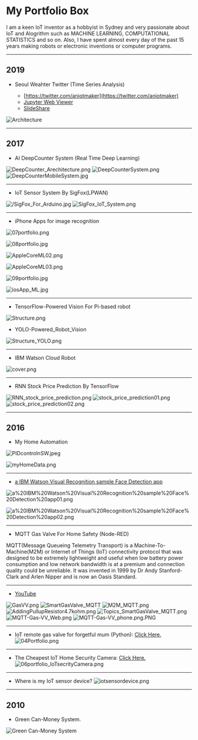 # My Portfolio Box

I am a keen IoT inventor as a hobbyist in Sydney and very passionate about IoT and Alogrithm such as MACHINE LEARNING, COMPUTATIONAL STATISTICS and so on. Also, I have spent almost every day of the past 15 years making robots or electronic inventions or computer programs. 

***

## 2019

* Seoul Weahter Twitter (Time Series Analysis)

  * [https://twitter.com/aniotmaker](https://twitter.com/aniotmaker)
  * [Jupyter Web Viewer](https://nbviewer.jupyter.org/github/leehaesung/seoul_weather_twitter_Analysis/blob/master/01_files/SeoulWeather_pm2p5c_csv.ipynb)
  * [SlideShare](https://www.slideshare.net/StephenHaesungLee/aws-iot-aws-greengrass-for-time-series-analysis-english-ver)
  

![Architecture](https://raw.githubusercontent.com/leehaesung/seoul_weather_twitter_Analysis/master/01_files/SeoulWeatherArchitecture.png)

***

## 2017

* AI DeepCounter System (Real Time Deep Learning)

![DeepCounter_Arechitecture.png](https://github.com/leehaesung/01-PortfolioBox/blob/master/01_ImageBox/DeepCounter_Arechitecture.png)
![DeepCounterSystem.png](https://github.com/leehaesung/01-PortfolioBox/blob/master/01_ImageBox/DeepCounterSystem.png)
![DeepCounterMobileSystem.jpg](https://github.com/leehaesung/01-PortfolioBox/blob/master/01_ImageBox/DeepCounterMobileSystem.jpg)

***

* IoT Sensor System By SigFox(LPWAN)

![/SigFox_For_Arduino.jpg](https://github.com/leehaesung/01-PortfolioBox/blob/master/01_ImageBox/SigFox_For_Arduino.jpg)
![SigFox_IoT_System.png](https://github.com/leehaesung/01-PortfolioBox/blob/master/01_ImageBox/SigFox_IoT_System.png)

***

* iPhone Apps for image recognition

![07portfolio.png](https://github.com/leehaesung/01-PortfolioBox/blob/master/01_ImageBox/07portfolio.png)

![08portfolio.jpg](https://github.com/leehaesung/01-PortfolioBox/blob/master/01_ImageBox/08portfolio.jpg)

![AppleCoreML02.png](https://github.com/leehaesung/01-PortfolioBox/blob/master/01_ImageBox/AppleCoreML02.png)

![AppleCoreML03.png](https://github.com/leehaesung/01-PortfolioBox/blob/master/01_ImageBox/AppleCoreML03.png)

![09portfolio.jpg](https://github.com/leehaesung/01-PortfolioBox/blob/master/01_ImageBox/09portfolio.jpg)

![iosApp_ML.jpg](https://github.com/leehaesung/01-PortfolioBox/blob/master/01_ImageBox/iosApp_ML.jpg)

***

* TensorFlow-Powered Vision For Pi-based robot

![Structure.png](https://github.com/leehaesung/TensorFlow-Powered_Robot_Vision/blob/master/ImageFiles/Structure.png)

* YOLO-Powered_Robot_Vision

![Structure_YOLO.png](https://github.com/leehaesung/YOLO-Powered_Robot_Vision/blob/master/ImageFiles/Structure_YOLO.png)

***

* IBM Watson Cloud Robot

![cover.png](https://github.com/leehaesung/01-PortfolioBox/blob/master/01_ImageBox/cover.png)

***

* RNN Stock Price Prediction By TensorFlow

![RNN_stock_price_prediction.png](https://github.com/leehaesung/01-PortfolioBox/blob/master/01_ImageBox/RNN_stock_price_prediction.png)
![stock_price_prediction01.png](https://github.com/leehaesung/01-PortfolioBox/blob/master/01_ImageBox/stock_price_prediction01.png)
![stock_price_prediction02.png](https://github.com/leehaesung/01-PortfolioBox/blob/master/01_ImageBox/stock_price_prediction02.png)

***

## 2016 

* My Home Automation

![PIDcontrolnSW.jpeg](https://github.com/leehaesung/01-PortfolioBox/blob/master/01_ImageBox/PIDcontrolnSW.jpeg)

![myHomeData.png](https://github.com/leehaesung/01-PortfolioBox/blob/master/01_ImageBox/myHomeData.png)

***

* [a IBM Watson Visual Recognition sample Face Detection app](http://leehaesung.eu-gb.mybluemix.net/people)

![a%20IBM%20Watson%20Visual%20Recognition%20sample%20Face%20Detection%20app01.png](https://github.com/leehaesung/01-PortfolioBox/blob/master/01_ImageBox/a%20IBM%20Watson%20Visual%20Recognition%20sample%20Face%20Detection%20app01.png)

![a%20IBM%20Watson%20Visual%20Recognition%20sample%20Face%20Detection%20app02.png](https://github.com/leehaesung/01-PortfolioBox/blob/master/01_ImageBox/a%20IBM%20Watson%20Visual%20Recognition%20sample%20Face%20Detection%20app02.png)

***

* MQTT Gas Valve For Home Safety (Node-RED)

MQTT(Message Queueing Telemetry Transport) is a Machine-To-Machine(M2M) or Internet of Things (IoT) connectivity protocol that was designed to be extremely lightweight and useful when low battery power consumption and low network bandwidth is at a premium and connection quality could be unreliable. It was invented in 1999 by Dr Andy Stanford-Clark and Arlen Nipper and is now an Oasis Standard.

***

* [YouTube](https://www.youtube.com/watch?v=g9SXgaBl3sw)

![GasVV.png](https://github.com/leehaesung/01-PortfolioBox/blob/master/01_ImageBox/GasVV.png)
![SmartGasValve_MQTT](https://github.com/leehaesung/01-PortfolioBox/blob/master/01_ImageBox/SmartGasValve_MQTT.png)
![M2M_MQTT.png](https://github.com/leehaesung/01-PortfolioBox/blob/master/01_ImageBox/M2M_MQTT.png)
![AddingPullupResistor4.7kohm.png](https://github.com/leehaesung/01-PortfolioBox/blob/master/01_ImageBox/AddingPullupResistor4.7kohm.png)
![Topics_SmartGasValve_MQTT.png](https://github.com/leehaesung/01-PortfolioBox/blob/master/01_ImageBox/Topics_SmartGasValve_MQTT.png)
![MQTT-Gas-VV_Web.png](https://github.com/leehaesung/01-PortfolioBox/blob/master/01_ImageBox/MQTT-Gas-VV_Web.png)
![MQTT-Gas-VV_phone.png.PNG](https://github.com/leehaesung/01-PortfolioBox/blob/master/01_ImageBox/MQTT-Gas-VV_phone.png.PNG)


***

* IoT remote gas valve for forgetful mum (Python): [Click Here.](https://github.com/leehaesung/01-PortfolioBox/blob/master/IoTGasValve.md)
![04Portfolio.png](https://github.com/leehaesung/01-PortfolioBox/blob/master/01_ImageBox/04Portfolio.png)

***

* The Cheapest IoT Home Security Camera: [Click Here.](https://github.com/leehaesung/01-PortfolioBox/blob/master/IoTHomeSecurityCamera.md)
![06portfolio_IoTsecrityCamera.png](https://github.com/leehaesung/01-PortfolioBox/blob/master/01_ImageBox/06portfolio_IoTsecrityCamera.png)

***

* Where is my IoT sensor device?
![iotsensordevice.png](https://github.com/leehaesung/01-PortfolioBox/blob/master/01_ImageBox/iotsensordevice.png)

***

## 2010

* Green Can-Money System.

![Green Can-Money System](https://raw.githubusercontent.com/leehaesung/01-PortfolioBox/master/01_ImageBox/CanMoney%20application.jpg)

